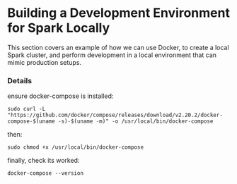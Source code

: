 # Building a Development Environment for Spark Locally

This section covers an example of how we can use Docker, to create a local Spark cluster, and perform development in a local environment that can mimic production setups.<br>

### Details

ensure docker-compose is installed:

```
sudo curl -L "https://github.com/docker/compose/releases/download/v2.20.2/docker-compose-$(uname -s)-$(uname -m)" -o /usr/local/bin/docker-compose
```

then:

```
sudo chmod +x /usr/local/bin/docker-compose
```

finally, check its worked:

```
docker-compose --version
```
